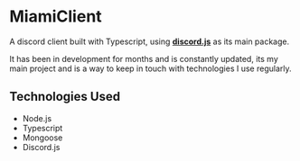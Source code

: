 # MiamiClient

A discord client built with Typescript, using **[discord.js](https://discord.js.org/#/)** as its main package.

It has been in development for months and is constantly updated, its my main project and is a way to keep in touch with technologies I use regularly.

## Technologies Used

- Node.js
- Typescript
- Mongoose
- Discord.js